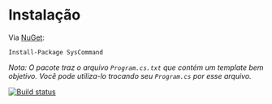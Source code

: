 # Instalação <header-set anchor-name="install" />

Via [NuGet](https://www.nuget.org/packages/SysCommand/):

```
Install-Package SysCommand
```

_Nota: O pacote traz o arquivo `Program.cs.txt` que contém um template bem objetivo. Você pode utiliza-lo trocando seu `Program.cs` por esse arquivo._

[![Build status](https://ci.appveyor.com/api/projects/status/6hb2sox6y6g5pwmt?svg=true)](https://ci.appveyor.com/project/ThiagoSanches/syscommand-bg4ki)